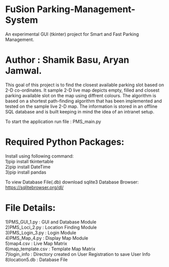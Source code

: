 # FuSion Parking-Management-System
An experimental GUI (tkinter) project for Smart and Fast Parking Management.

# Author : Shamik Basu, Aryan Jamwal.

This goal of this project is to find the closest available parking slot based on 2-D co-ordinates. It sample 2-D live map depicts empty, filled and closest parking available slot on the map using diffrent colours. The algorithm is based on a shortest path-finding algorithm that has been implemented and tested on the sample live 2-D map. The information is stored in an offline SQL database and is built keeping in mind the idea of an intranet setup.

To start the application run file : PMS_main.py

# Required Python Packages:

Install using following command:<br>
1)pip install tkintertable<br>
2)pip install DateTime<br>
3)pip install pandas

To view Database File(.db) download sqlite3 Database Browser:
https://sqlitebrowser.org/dl/

# File Details:
1)PMS_GUI_1.py : GUI and Database Module<br>
2)PMS_Loci_2.py : Location Finding Module<br>
3)PMS_Login_3.py : Login Module<br>
4)PMS_Map_4.py : Display Map Module<br>
5)map4.csv : Live Map Matrix<br>
6)map_template.csv : Template Map Matrix<br>
7)login_info : Directory created on User Registration to save User Info<br>
8)location5.db : Database File<br>
